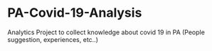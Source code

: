 # PA-Covid-19-Analysis
Analytics Project to collect knowledge about covid 19 in PA (People suggestion, experiences, etc..)
